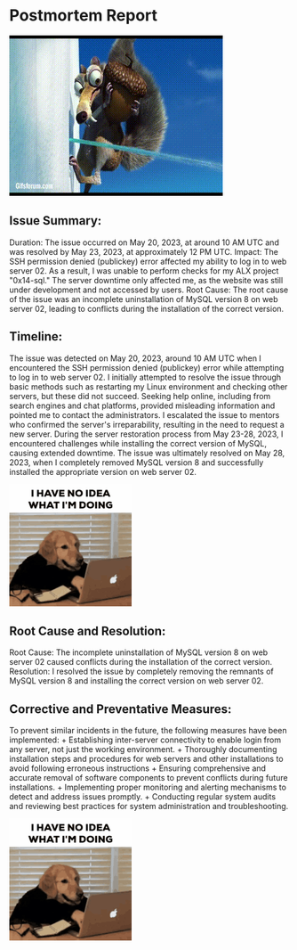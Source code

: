 # Postmortem Report

![They never stop coming](non_stop.gif)

## Issue Summary:

Duration: The issue occurred on May 20, 2023, at around 10 AM UTC and was resolved by May 23, 2023, at approximately 12 PM UTC.
Impact: The SSH permission denied (publickey) error affected my ability to log in to web server 02. As a result, I was unable to perform checks for my ALX project "0x14-sql." The server downtime only affected me, as the website was still under development and not accessed by users.
Root Cause: The root cause of the issue was an incomplete uninstallation of MySQL version 8 on web server 02, leading to conflicts during the installation of the correct version.

## Timeline:

The issue was detected on May 20, 2023, around 10 AM UTC when I encountered the SSH permission denied (publickey) error while attempting to log in to web server 02.
I initially attempted to resolve the issue through basic methods such as restarting my Linux environment and checking other servers, but these did not succeed.
Seeking help online, including from search engines and chat platforms, provided misleading information and pointed me to contact the administrators.
I escalated the issue to mentors who confirmed the server's irreparability, resulting in the need to request a new server.
During the server restoration process from May 23-28, 2023, I encountered challenges while installing the correct version of MySQL, causing extended downtime.
The issue was ultimately resolved on May 28, 2023, when I completely removed MySQL version 8 and successfully installed the appropriate version on web server 02.

![No idea what i'm doing](no_idea.gif)

## Root Cause and Resolution:

Root Cause: The incomplete uninstallation of MySQL version 8 on web server 02 caused conflicts during the installation of the correct version.
Resolution: I resolved the issue by completely removing the remnants of MySQL version 8 and installing the correct version on web server 02.

## Corrective and Preventative Measures:

To prevent similar incidents in the future, the following measures have been implemented:
       	+ Establishing inter-server connectivity to enable login from any server, not just the working environment.
       	+ Thoroughly documenting installation steps and procedures for web servers and other installations to avoid following erroneous instructions
       	+ Ensuring comprehensive and accurate removal of software components to prevent conflicts during future installations.
       	+ Implementing proper monitoring and alerting mechanisms to detect and address issues promptly.
       	+ Conducting regular system audits and reviewing best practices for system administration and troubleshooting.

![No idea what i'm doing](no_idea.gif)
